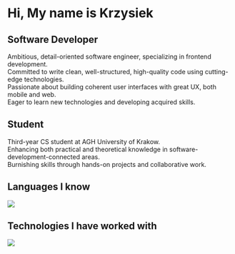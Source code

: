 Hi, My name is Krzysiek
=======================

Software Developer
--------------------------

Ambitious, detail-oriented software engineer, specializing in frontend development.  
Committed to write clean, well-structured, high-quality code using cutting-edge technologies.  
Passionate about building coherent user interfaces with great UX, both mobile and web.  
Eager to learn new technologies and developing acquired skills.  

Student
--------------------------

Third-year CS student at AGH University of Krakow.  
Enhancing both practical and theoretical knowledge in software-development-connected areas.  
Burnishing skills through hands-on projects and collaborative work.  


Languages I know
--------------------------

<p align="left">
  <a href="https://skillicons.dev">
    <img src="https://skillicons.dev/icons?i=html,css,js,ts,python,java,kotlin,c,cpp,bash&theme=dark&perline=10"/>
  </a>
</p>

Technologies I have worked with
--------------------------

<p align="left">
  <a href="https://skillicons.dev">
    <img src="https://skillicons.dev/icons?i=react,redux,nextjs,bootstrap,sass,tailwind,threejs,nodejs,express,mongodb,postgres,prisma,regex,git,github,githubactions,cmake,linux,figma,apple&theme=dark&perline=10"/>
  </a>
</p>
